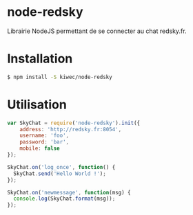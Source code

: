 # node-redsky

Librairie NodeJS permettant de se connecter au chat redsky.fr.

# Installation

```sh
$ npm install -S kiwec/node-redsky
```

# Utilisation

```js
var SkyChat = require('node-redsky').init({
	address: 'http://redsky.fr:8054',
	username: 'foo',
	password: 'bar',
	mobile: false
});

SkyChat.on('log_once', function() {
  SkyChat.send('Hello World !');
});

SkyChat.on('newmessage', function(msg) {
  console.log(SkyChat.format(msg));
});
```
